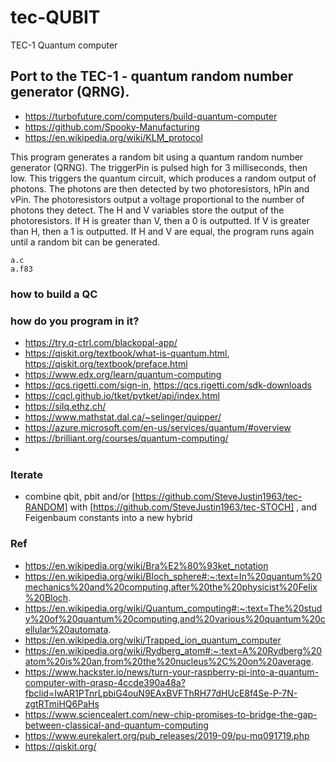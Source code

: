 # tec-QUBIT
TEC-1 Quantum computer





## Port to the TEC-1 - quantum random number generator (QRNG).
- https://turbofuture.com/computers/build-quantum-computer
- https://github.com/Spooky-Manufacturing
- https://en.wikipedia.org/wiki/KLM_protocol


This program generates a random bit using a quantum random number generator (QRNG).
The triggerPin is pulsed high for 3 milliseconds, then low. This triggers the quantum circuit, which produces a random output of photons.
The photons are then detected by two photoresistors, hPin and vPin. The photoresistors output a voltage proportional to the number of photons they detect.
The H and V variables store the output of the photoresistors. If H is greater than V, then a 0 is outputted. If V is greater than H, then a 1 is outputted. If H and V are equal, the program runs again until a random bit can be generated.

```
a.c
a.f83
```

### how to build a QC





### how do you program in it?
- https://try.q-ctrl.com/blackopal-app/
- https://qiskit.org/textbook/what-is-quantum.html, https://qiskit.org/textbook/preface.html
- https://www.edx.org/learn/quantum-computing
- https://qcs.rigetti.com/sign-in, https://qcs.rigetti.com/sdk-downloads
- https://cqcl.github.io/tket/pytket/api/index.html
- https://silq.ethz.ch/
- https://www.mathstat.dal.ca/~selinger/quipper/
- https://azure.microsoft.com/en-us/services/quantum/#overview
- https://brilliant.org/courses/quantum-computing/
- 



### Iterate
- combine qbit, pbit and/or [https://github.com/SteveJustin1963/tec-RANDOM] with [https://github.com/SteveJustin1963/tec-STOCH] , and Feigenbaum constants into a new hybrid


### Ref
- https://en.wikipedia.org/wiki/Bra%E2%80%93ket_notation
- https://en.wikipedia.org/wiki/Bloch_sphere#:~:text=In%20quantum%20mechanics%20and%20computing,after%20the%20physicist%20Felix%20Bloch.
- https://en.wikipedia.org/wiki/Quantum_computing#:~:text=The%20study%20of%20quantum%20computing,and%20various%20quantum%20cellular%20automata.
- https://en.wikipedia.org/wiki/Trapped_ion_quantum_computer
- https://en.wikipedia.org/wiki/Rydberg_atom#:~:text=A%20Rydberg%20atom%20is%20an,from%20the%20nucleus%2C%20on%20average.
- https://www.hackster.io/news/turn-your-raspberry-pi-into-a-quantum-computer-with-qrasp-4ccde390a48a?fbclid=IwAR1PTnrLpbiG4ouN9EAxBVFThRH77dHUcE8f4Se-P-7N-zgtRTmiHQ6PaHs
- https://www.sciencealert.com/new-chip-promises-to-bridge-the-gap-between-classical-and-quantum-computing
- https://www.eurekalert.org/pub_releases/2019-09/pu-mq091719.php
- https://qiskit.org/


